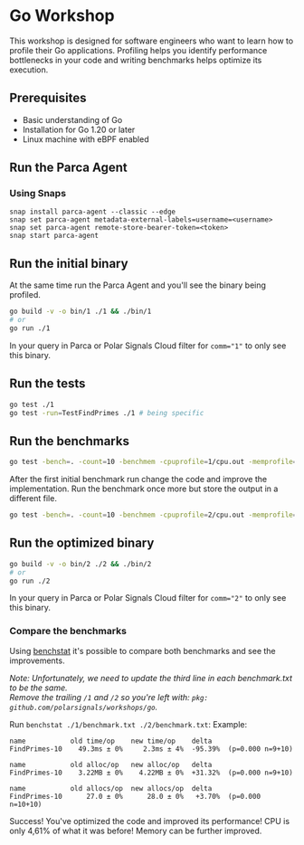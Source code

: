 # Go Workshop

This workshop is designed for software engineers 
who want to learn how to profile their Go applications.
Profiling helps you identify performance bottlenecks in your code and 
writing benchmarks helps optimize its execution.

## Prerequisites

* Basic understanding of Go
* Installation for Go 1.20 or later
* Linux machine with eBPF enabled

## Run the Parca Agent

### Using Snaps
```
snap install parca-agent --classic --edge
snap set parca-agent metadata-external-labels=username=<username> 
snap set parca-agent remote-store-bearer-token=<token>
snap start parca-agent
```

## Run the initial binary

At the same time run the Parca Agent and you'll see the binary being profiled.

```bash
go build -v -o bin/1 ./1 && ./bin/1
# or
go run ./1
```

In your query in Parca or Polar Signals Cloud filter for `comm="1"` to only see this binary.

## Run the tests

```bash
go test ./1
go test -run=TestFindPrimes ./1 # being specific
```

## Run the benchmarks

```bash
go test -bench=. -count=10 -benchmem -cpuprofile=1/cpu.out -memprofile=1/mem.out ./1 | tee 1/benchmark.txt
```

After the first initial benchmark run change the code and improve the implementation.
Run the benchmark once more but store the output in a different file.

```bash
go test -bench=. -count=10 -benchmem -cpuprofile=2/cpu.out -memprofile=2/mem.out ./2 | tee 2/benchmark.txt
```

## Run the optimized binary

```bash
go build -v -o bin/2 ./2 && ./bin/2
# or
go run ./2
```

In your query in Parca or Polar Signals Cloud filter for `comm="2"` to only see this binary.

### Compare the benchmarks

Using [benchstat](https://pkg.go.dev/golang.org/x/perf/cmd/benchstat) it's possible to compare both benchmarks and see the improvements.

_Note: Unfortunately, we need to update the third line in each benchmark.txt to be the same._  
_Remove the trailing `/1` and `/2` so you're left with: `pkg: github.com/polarsignals/workshops/go`._

Run `benchstat ./1/benchmark.txt ./2/benchmark.txt`:
Example:
```
name           old time/op    new time/op    delta
FindPrimes-10    49.3ms ± 0%     2.3ms ± 4%  -95.39%  (p=0.000 n=9+10)

name           old alloc/op   new alloc/op   delta
FindPrimes-10    3.22MB ± 0%    4.22MB ± 0%  +31.32%  (p=0.000 n=9+10)

name           old allocs/op  new allocs/op  delta
FindPrimes-10      27.0 ± 0%      28.0 ± 0%   +3.70%  (p=0.000 n=10+10)
```

Success! You've optimized the code and improved its performance!
CPU is only 4,61% of what it was before!
Memory can be further improved.